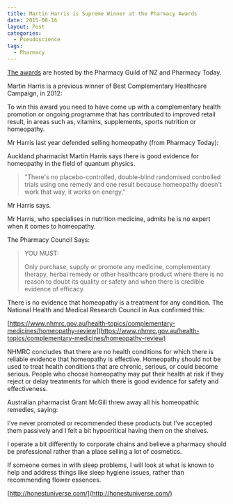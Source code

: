 ```yaml
---
title: Martin Harris is Supreme Winner at the Pharmacy Awards
date: 2015-08-16
layout: Post
categories:
  - Pseudoscience
tags:
  - Pharmacy
---
```


[The awards](http://www.pharmacyawards.co.nz/winners-2015/) are hosted by the Pharmacy Guild of NZ and Pharmacy Today.

<!-- more -->

Martin Harris is a previous winner of Best Complementary Healthcare Campaign, in 2012:

To win this award you need to have come up with a complementary health promotion or ongoing programme that has contributed to improved retail result, in areas such as, vitamins, supplements, sports nutrition or homeopathy.

Mr Harris last year defended selling homeopathy (from Pharmacy Today):

Auckland pharmacist Martin Harris says there is good evidence for homeopathy in the field of quantum physics.

> "There's no placebo-controlled, double-blind randomised controlled trials using one remedy and one result because homeopathy doesn't work that way, it works on energy,"

Mr Harris says.

Mr Harris, who specialises in nutrition medicine, admits he is no expert when it comes to homeopathy.

The Pharmacy Council Says:

> YOU MUST:
>
> Only purchase, supply or promote any medicine, complementary therapy, herbal remedy or other healthcare product where there is no reason to doubt its quality or safety and when there is credible evidence of efficacy.

There is no evidence that homeopathy is a treatment for any condition. The National Health and Medical Research Council in Aus confirmed this:

[https://www.nhmrc.gov.au/health-topics/complementary-medicines/homeopathy-review](https://www.nhmrc.gov.au/health-topics/complementary-medicines/homeopathy-review)

NHMRC concludes that there are no health conditions for which there is reliable evidence that homeopathy is effective. Homeopathy should not be used to treat health conditions that are chronic, serious, or could become serious. People who choose homeopathy may put their health at risk if they reject or delay treatments for which there is good evidence for safety and effectiveness.

Australian pharmacist Grant McGill threw away all his homeopathic remedies, saying:

I've never promoted or recommended these products but I've accepted them passively and I felt a bit hypocritical having them on the shelves.

I operate a bit differently to corporate chains and believe a pharmacy should be professional rather than a place selling a lot of cosmetics.

If someone comes in with sleep problems, I will look at what is known to help and address things like sleep hygiene issues, rather than recommending flower essences.

[http://honestuniverse.com/](http://honestuniverse.com/)
